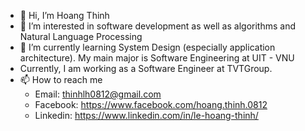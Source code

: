 - 👋 Hi, I’m Hoang Thinh
- 👀 I’m interested in software development as well as algorithms and Natural Language Processing
- 🌱 I’m currently learning System Design (especially application architecture). My main major is Software Engineering at UIT - VNU
- Currently, I am working as a Software Engineer at TVTGroup.
- 📫 How to reach me 
  - Email: thinhlh0812@gmail.com
  - Facebook: https://www.facebook.com/hoang.thinh.0812
  - Linkedin: https://www.linkedin.com/in/le-hoang-thinh/
<!---
thinhlh/thinhlh is a ✨ special ✨ repository because its `README.md` (this file) appears on your GitHub profile.
You can click the Preview link to take a look at your changes.
--->
